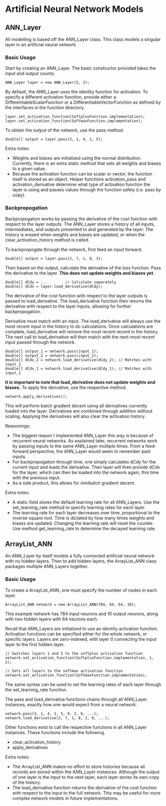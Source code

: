 # Artificial Neural Network Models

## ANN_Layer

All modelling is based off the ANN_Layer class. This class models a singular
layer in an artificial neural network. 

### Basic Usage

Start by creating an ANN_Layer. The basic constructor provided takes the input
and output counts. 

    ANN_Layer layer = new ANN_Layer(5, 3);

By default, the ANN_Layer uses the identity function for activation. To specify
a different activation function, provide either a DifferentiableScalarFunction
or a DifferentiableVectorFunction as defined by the interfaces in the function
directory. 

    layer.set_activation_function(SoftplusFunction.implementation);
    layer.set_activation_function(SoftmaxFunction.implementation);

To obtain the output of the network, use the pass method. 

    double[] output = layer.pass(3, 1, 4, 1, 5);

Extra notes:
 - Weights and biases are initialized using the normal distribution. Currently,
   there is an extra static method that sets all weights and biases to a given
   value. 
 - Because the activation function can be scalar or vector, the function itself
   is stored as an object. Helper functions activation_pass and
   activation_derivative determine what type of activation function the layer is
   using and passes values through the function safely (i.e. pass by copy). 

### Backpropogation

Backpropogation works by passing the derivative of the cost function with
respect to the layer outputs. The ANN_Layer stores a history of all inputs,
intermediates, and outputs presented to and generated by the layer. The history
is erased when weights and biases are updated, or when the
clear_activation_history method is called. 

To backpropogate through the network, first feed an input forward. 

    double[] output = layer.pass(2, 7, 1, 8, 3);

Then based on the output, calculate the derivative of the loss function. Pass
the derivative to the layer. **This does not update weights and biases yet**.

    double[] dCdy = ...        // Calculate separately
    double[] dCdx = layer.load_derivative(dCdy);

The derivative of the cost function with respect to the layer outputs is passed
to load_derivative. The load_derivative function then returns the derivative
with respect to the layer inputs, allowing for further backpropogation. 

Derivative must match with an input. The load_derivative will always use the
most recent input in the history to do calculations. Once calculations are
complete, load_derivative will remove the most recent record in the history.
The next call to load_derivative will then match with the next-most recent
input passed through the network.

    double[] output_1 = network.pass(input_1);
    double[] output_2 = network.pass(input_2);
    double[] dCdx_2 = network.load_derivative(dCdy_2); // Matches with input_2
    double[] dCdx_1 = network.load_derivative(dCdy_1); // Matches with input_1

**It is important to note that load_derivative does not update weights and
biases.** To apply the derivative, use the respective method. 

    network.apply_derivatives();

This will perform batch gradient decent using all derivatives currently loaded
into the layer. Derivatives are combined through addition without scaling.
Applying the derivatives will also clear the activation history. 

Reasonings:
 - The biggest reason I implemented ANN_Layer this way is because of recurrent
   neural networks. As explained later, recurrent networks work by passing
   inputs to the same ANN_Layer multiple times. From a feed-forward perspective,
   the ANN_Layer would seem to remember past inputs. 
 - For backpropogation through time, one simply calculates dCdy for the current
   input and loads the derivative. Then layer will then provide dCdx for the
   layer, which can then be loaded into the network again, this time with the
   previous input. 
 - As a side product, this allows for minibatch gradient decent. 

Extra notes:
 - A static field stores the default learning rate for all ANN_Layers. Use the
   set_learning_rate method to specify learning rates for each layer. 
 - The learning rate for each layer decreases over time, proportional to the
   inverse square root. Time is dictated by how many times weights and biases
   are updated. Changing the learning rate will reset the counter. Use method
   get_learning_rate to determine the decayed learning rate. 

## ArrayList_ANN

An ANN_Layer by itself models a fully connected artificial neural network with
no hidden layers. Then to add hidden layers, the ArrayList_ANN class packages
multiple ANN_Layers together. 

### Basic Usage

To create a ArrayList_ANN, one must specify the number of nodes in each layer. 

    ArrayList_ANN network = new ArrayList_ANN(784, 64, 64, 10);

This example network has 784 input neurons and 10 output neurons, along with two
hidden layers with 64 neurons each. 

Recall that ANN_Layers are initialized to use an identity activation function. 
Activation functions can be specified either for the whole network, or specific
layers. Layers are zero-indexed, with layer 0 connecting the input layer to the
first hidden layer. 

    // Switches layers 1 and 2 to the softplus activation function
    network.set_activation_function(SoftplusFunction.implementation, 1, 2);

    // Sets all layers to the softmax activation function
    network.set_activation_function(SoftmaxFunction.implementation);

The same syntax can be used to set the learning rates of each layer through the
set_learning_rate function. 

The pass and load_derivative functions chains through all ANN_Layer instances,
exactly how one would expect from a neural network. 

    network.pass(3, 1, 4, 1, 5, 9, 2, 6, ...);
    network.load_derivative(2, 7, 1, 8, 2, 8, ...);

Other functions exist to call the respective functions in all ANN_Layer
instances. These functions include the following. 
 - clear_activation_history
 - apply_derivatives

Extra notes:
 - The ArrayList_ANN makes no effort to store histories because all records are
   stored within the ANN_Layer instances. Although the output of one layer is
   the input to the next layer, each layer stores its own copy of the history. 
 - The load_derivative function returns the derivative of the cost function with
   respect to the input to the full network. This may be useful for more complex
   network models in future implementations. 

